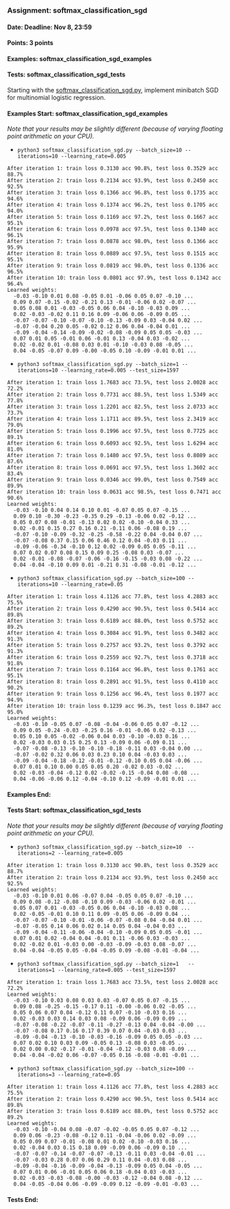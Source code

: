 ### Assignment: softmax_classification_sgd
#### Date: Deadline: Nov 8, 23:59
#### Points: 3 points
#### Examples: softmax_classification_sgd_examples
#### Tests: softmax_classification_sgd_tests

Starting with the [softmax_classification_sgd.py](https://github.com/ufal/npfl129/tree/master/labs/04/softmax_classification_sgd.py),
implement minibatch SGD for multinomial logistic regression.

#### Examples Start: softmax_classification_sgd_examples
_Note that your results may be slightly different (because of varying floating point arithmetic on your CPU)._
- `python3 softmax_classification_sgd.py --batch_size=10 --iterations=10 --learning_rate=0.005`
```
After iteration 1: train loss 0.3130 acc 90.8%, test loss 0.3529 acc 88.7%
After iteration 2: train loss 0.2134 acc 93.9%, test loss 0.2450 acc 92.5%
After iteration 3: train loss 0.1366 acc 96.8%, test loss 0.1735 acc 94.6%
After iteration 4: train loss 0.1374 acc 96.2%, test loss 0.1705 acc 94.0%
After iteration 5: train loss 0.1169 acc 97.2%, test loss 0.1667 acc 95.1%
After iteration 6: train loss 0.0978 acc 97.5%, test loss 0.1340 acc 96.1%
After iteration 7: train loss 0.0878 acc 98.0%, test loss 0.1366 acc 95.9%
After iteration 8: train loss 0.0889 acc 97.5%, test loss 0.1515 acc 95.1%
After iteration 9: train loss 0.0819 acc 98.0%, test loss 0.1336 acc 96.5%
After iteration 10: train loss 0.0801 acc 97.9%, test loss 0.1342 acc 96.4%
Learned weights:
  -0.03 -0.10 0.01 0.08 -0.05 0.01 -0.06 0.05 0.07 -0.10 ...
  0.09 0.07 -0.15 -0.02 -0.21 0.13 -0.01 -0.06 0.02 -0.07 ...
  0.05 0.08 0.01 -0.03 -0.05 0.06 0.04 -0.10 -0.03 0.09 ...
  0.02 -0.03 -0.02 0.11 0.16 0.09 -0.06 0.06 -0.09 0.05 ...
  -0.07 -0.07 -0.10 -0.07 -0.10 -0.13 -0.09 0.03 -0.04 0.02 ...
  -0.07 -0.04 0.20 0.05 -0.02 0.12 0.06 0.04 -0.04 0.01 ...
  -0.09 -0.04 -0.14 -0.09 -0.02 -0.08 -0.09 0.05 0.05 -0.03 ...
  0.07 0.01 0.05 -0.01 0.06 -0.01 0.13 -0.04 0.03 -0.02 ...
  0.02 -0.02 0.01 -0.08 0.03 0.01 -0.10 -0.03 0.08 -0.05 ...
  0.04 -0.05 -0.07 0.09 -0.00 -0.05 0.10 -0.09 -0.01 0.01 ...
```
- `python3 softmax_classification_sgd.py --batch_size=1 --iterations=10 --learning_rate=0.005 --test_size=1597`
```
After iteration 1: train loss 1.7683 acc 73.5%, test loss 2.0028 acc 72.2%
After iteration 2: train loss 0.7731 acc 88.5%, test loss 1.5349 acc 77.8%
After iteration 3: train loss 1.2201 acc 82.5%, test loss 2.0733 acc 73.7%
After iteration 4: train loss 1.1711 acc 89.5%, test loss 2.3419 acc 79.0%
After iteration 5: train loss 0.1996 acc 97.5%, test loss 0.7725 acc 89.1%
After iteration 6: train loss 0.6093 acc 92.5%, test loss 1.6294 acc 81.0%
After iteration 7: train loss 0.1480 acc 97.5%, test loss 0.8089 acc 87.6%
After iteration 8: train loss 0.0691 acc 97.5%, test loss 1.3602 acc 83.4%
After iteration 9: train loss 0.0346 acc 99.0%, test loss 0.7549 acc 89.9%
After iteration 10: train loss 0.0631 acc 98.5%, test loss 0.7471 acc 90.6%
Learned weights:
  -0.03 -0.10 0.04 0.14 0.10 0.01 -0.07 0.05 0.07 -0.15 ...
  0.09 0.10 -0.30 -0.23 -0.35 0.29 -0.13 -0.06 0.02 -0.12 ...
  0.05 0.07 0.08 -0.01 -0.13 0.02 0.02 -0.10 -0.04 0.33 ...
  0.02 -0.01 0.15 0.27 0.16 0.21 -0.11 0.06 -0.08 0.19 ...
  -0.07 -0.10 -0.09 -0.32 -0.25 -0.58 -0.22 0.04 -0.04 0.07 ...
  -0.07 -0.08 0.37 0.15 0.06 0.46 0.12 0.04 -0.03 0.11 ...
  -0.09 -0.06 -0.34 -0.10 0.12 0.02 -0.09 0.05 0.05 -0.11 ...
  0.07 0.02 0.07 0.08 0.15 0.09 0.25 -0.08 0.03 -0.07 ...
  0.02 -0.01 -0.08 -0.07 -0.06 -0.16 -0.15 -0.03 0.08 -0.22 ...
  0.04 -0.04 -0.10 0.09 0.01 -0.21 0.31 -0.08 -0.01 -0.12 ...
```
- `python3 softmax_classification_sgd.py --batch_size=100 --iterations=10 --learning_rate=0.05`
```
After iteration 1: train loss 4.1126 acc 77.8%, test loss 4.2883 acc 75.5%
After iteration 2: train loss 0.4290 acc 90.5%, test loss 0.5414 acc 89.8%
After iteration 3: train loss 0.6189 acc 88.0%, test loss 0.5752 acc 89.2%
After iteration 4: train loss 0.3084 acc 91.9%, test loss 0.3482 acc 91.3%
After iteration 5: train loss 0.2757 acc 93.2%, test loss 0.3792 acc 91.3%
After iteration 6: train loss 0.2559 acc 92.7%, test loss 0.3718 acc 91.8%
After iteration 7: train loss 0.1164 acc 96.8%, test loss 0.1761 acc 95.1%
After iteration 8: train loss 0.2891 acc 91.5%, test loss 0.4110 acc 90.2%
After iteration 9: train loss 0.1256 acc 96.4%, test loss 0.1977 acc 94.9%
After iteration 10: train loss 0.1239 acc 96.3%, test loss 0.1847 acc 95.0%
Learned weights:
  -0.03 -0.10 -0.05 0.07 -0.08 -0.04 -0.06 0.05 0.07 -0.12 ...
  0.09 0.05 -0.24 -0.03 -0.25 0.16 -0.01 -0.06 0.02 -0.13 ...
  0.05 0.10 0.05 -0.02 -0.06 0.04 0.03 -0.10 -0.03 0.16 ...
  0.02 -0.03 0.03 0.15 0.25 0.13 -0.09 0.06 -0.09 0.11 ...
  -0.07 -0.08 -0.13 -0.10 -0.10 -0.18 -0.11 0.03 -0.04 0.00 ...
  -0.07 -0.02 0.32 0.06 0.03 0.23 0.10 0.04 -0.03 0.03 ...
  -0.09 -0.04 -0.18 -0.12 -0.01 -0.12 -0.10 0.05 0.04 -0.06 ...
  0.07 0.01 0.10 0.00 0.05 0.05 0.20 -0.02 0.03 -0.02 ...
  0.02 -0.03 -0.04 -0.12 0.02 -0.02 -0.15 -0.04 0.08 -0.08 ...
  0.04 -0.06 -0.06 0.12 -0.04 -0.10 0.12 -0.09 -0.01 0.01 ...
```
#### Examples End:
#### Tests Start: softmax_classification_sgd_tests
_Note that your results may be slightly different (because of varying floating point arithmetic on your CPU)._
- `python3 softmax_classification_sgd.py --batch_size=10  --iterations=2 --learning_rate=0.005`
```
After iteration 1: train loss 0.3130 acc 90.8%, test loss 0.3529 acc 88.7%
After iteration 2: train loss 0.2134 acc 93.9%, test loss 0.2450 acc 92.5%
Learned weights:
  -0.03 -0.10 0.01 0.06 -0.07 0.04 -0.05 0.05 0.07 -0.10 ...
  0.09 0.08 -0.12 -0.08 -0.10 0.09 -0.03 -0.06 0.02 -0.01 ...
  0.05 0.07 0.01 -0.03 -0.05 0.06 0.04 -0.10 -0.03 0.08 ...
  0.02 -0.05 -0.01 0.10 0.11 0.09 -0.05 0.06 -0.09 0.04 ...
  -0.07 -0.07 -0.10 -0.01 -0.06 -0.07 -0.08 0.04 -0.04 0.01 ...
  -0.07 -0.05 0.14 0.06 0.02 0.14 0.05 0.04 -0.04 0.03 ...
  -0.09 -0.04 -0.11 -0.06 -0.04 -0.10 -0.09 0.05 0.05 -0.01 ...
  0.07 0.01 0.02 -0.04 0.04 -0.01 0.11 -0.06 0.03 -0.03 ...
  0.02 -0.02 0.01 -0.03 0.00 -0.03 -0.09 -0.03 0.08 -0.07 ...
  0.04 -0.04 -0.05 0.05 -0.04 -0.05 0.09 -0.08 -0.01 -0.04 ...
```
- `python3 softmax_classification_sgd.py --batch_size=1   --iterations=1 --learning_rate=0.005 --test_size=1597`
```
After iteration 1: train loss 1.7683 acc 73.5%, test loss 2.0028 acc 72.2%
Learned weights:
  -0.03 -0.10 0.03 0.08 0.03 0.03 -0.07 0.05 0.07 -0.15 ...
  0.09 0.08 -0.25 -0.15 -0.17 0.11 -0.00 -0.06 0.02 -0.05 ...
  0.05 0.06 0.07 0.04 -0.12 0.11 0.07 -0.10 -0.03 0.16 ...
  0.02 -0.03 0.03 0.14 0.03 0.08 -0.09 0.06 -0.09 0.09 ...
  -0.07 -0.08 -0.22 -0.07 -0.11 -0.27 -0.13 0.04 -0.04 -0.00 ...
  -0.07 -0.08 0.17 0.16 0.17 0.39 0.07 0.04 -0.03 0.03 ...
  -0.09 -0.04 -0.13 -0.10 -0.03 -0.16 -0.09 0.05 0.05 -0.03 ...
  0.07 0.02 0.10 0.03 0.09 -0.05 0.13 -0.08 0.03 -0.05 ...
  0.02 0.00 0.02 -0.17 -0.01 -0.04 -0.12 -0.03 0.08 -0.09 ...
  0.04 -0.04 -0.02 0.06 -0.07 -0.05 0.16 -0.08 -0.01 -0.01 ...
```
- `python3 softmax_classification_sgd.py --batch_size=100 --iterations=3 --learning_rate=0.05`
```
After iteration 1: train loss 4.1126 acc 77.8%, test loss 4.2883 acc 75.5%
After iteration 2: train loss 0.4290 acc 90.5%, test loss 0.5414 acc 89.8%
After iteration 3: train loss 0.6189 acc 88.0%, test loss 0.5752 acc 89.2%
Learned weights:
  -0.03 -0.10 -0.04 0.08 -0.07 -0.02 -0.05 0.05 0.07 -0.12 ...
  0.09 0.06 -0.23 -0.08 -0.12 0.11 -0.04 -0.06 0.02 -0.09 ...
  0.05 0.09 0.07 -0.01 -0.08 0.01 0.02 -0.10 -0.03 0.16 ...
  0.02 -0.04 0.03 0.15 0.18 0.09 -0.09 0.06 -0.09 0.10 ...
  -0.07 -0.07 -0.14 -0.07 -0.07 -0.13 -0.11 0.03 -0.04 -0.01 ...
  -0.07 -0.03 0.28 0.07 0.06 0.29 0.11 0.04 -0.03 0.08 ...
  -0.09 -0.04 -0.16 -0.09 -0.04 -0.13 -0.09 0.05 0.04 -0.05 ...
  0.07 0.01 0.06 -0.01 0.05 0.06 0.18 -0.04 0.03 -0.03 ...
  0.02 -0.03 -0.03 -0.08 -0.00 -0.03 -0.12 -0.04 0.08 -0.12 ...
  0.04 -0.05 -0.04 0.06 -0.09 -0.09 0.12 -0.09 -0.01 -0.03 ...
```
#### Tests End:
